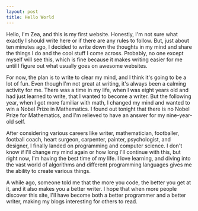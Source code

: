 ```yaml
---
layout: post
title: Hello World
---
```

Hello,
I'm Zea, and this is my first website. Honestly, I'm not sure what exactly I should write here or if there are any rules to follow. But, just about ten minutes ago, I decided to write down the thoughts in my mind and share the things I do and the cool stuff I come across. Probably, no one except myself will see this, which is fine because it makes writing easier for me until I figure out what usually goes on awesome websites.

For now, the plan is to write to clear my mind, and I think it's going to be a lot of fun. Even though I'm not great at writing, it's always been a calming activity for me. There was a time in my life, when I was eight years old and had just learned to write, that I wanted to become a writer. But the following year, when I got more familiar with math, I changed my mind and wanted to win a Nobel Prize in Mathematics. I found out tonight that there is no Nobel Prize for Mathematics, and I'm relieved to have an answer for my nine-year-old self.

After considering various careers like writer, mathematician, footballer, football coach, heart surgeon, carpenter, painter, psychologist, and designer, I finally landed on programming and computer science. I don't know if I'll change my mind again or how long I'll continue with this, but right now, I'm having the best time of my life. I love learning, and diving into the vast world of algorithms and different programming languages gives me the ability to create various things.

A while ago, someone told me that the more you code, the better you get at it, and it also makes you a better writer. I hope that when more people discover this site, I'll have become both a better programmer and a better writer, making my blogs interesting for others to read.
